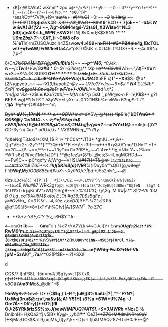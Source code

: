 *	xK|x;W%WbC wXmm*'zpo
u`@**/x*V*|t**q5~~ ~~C~~LU?**y**Yp?+**9**{_~~Y/,]k~~z7~~{~~8fVp.** *sQG^[d* *6U`s*KOq**7*V@,+l9*^~~zut*u~~+=~~#}**uG{~~
+0:~~ ~~-O~~ ~~'o H#@~~ ~~ ~~{**6l2~~**T**OB**p)n**&V&4B=&~~}0*;*A$*_IlVcO*-Klb~~K**9**\"B**3**O** **7[oE~~\"	**-**t*DE:W
w*	&vA(*'B{* *f2J
~~,7Ig^-9*GM**4e@i-V3(s9]_X3Wkte4=NL3 (dD]a]nAI&rLb_WPN\\**+&WX**RTN]!KvXmd;K$X8NA
** ** **U*9mZbd/:T~~XX*F,]~~CW8	oFo %`eT**ln}rmZUSOAuzo:h4Z5sw**ow4u499+n~~xFH}*#3=PBXnIs~~4g;!BcTOLw!{~~*qTwA~~**W,I**FrW/keB{a4**Av\"pST0@JK_s
0zI49+f%OX**R:~~;4u#$*p.[\\p-f

8\\*Cn2~~ki6De\\**|&\"E**BY~~**@$p$#?**uIBtIu**%~~ ~~p^^M6;** *^0Jak.
N~~*|c**Tw**4+Vw*/G**z#8** * *Q=G/=*Gihor**@** *:Xp* *v~~a**eC9v#3~~Wn~~*',At)F*#**u**Y: wx~~3+e*X{A}*{S~~	8U9*S*l **Q~~H	** ** **
%`$*9drjrP*	*B+V-!d{*SNT?** **p**h2pT~~h
/-Kc`i6%tAe
:\\AX+~~Wa}(!*LJG*4**GtnEE	x)**T'~~X**9$S=@,d*
[2N\\~~gpy~~o~~t~~rL~~ ~~
f*X\\*3}heoo~~hZ~~-~~@y
~~ ~~U7{q?7~~*J~~:y~~9**$**J* * **N**4'GU~~it4b~~** *5xP[* *m~~v**Sgp**oM\\0z	kq2pE~~*r* **w~~F~~/e+}-/0W**IJ**J~~b~~d\"u:**S* **m/]pz*\"R*3**z*$L**v.A**Xu?2#*b[~~MfA* *c9^?p*	 5s**0** *`_pNH@s-n*	F+h{KR$** g?l	**6l**{FB'wg[**E*?~~}*ktkS*~~.** *h*&y*W*/**Ly~~Xr;
+_0\"C{1H$b%c:vbWo
62~~ngSrT
~~\\'*,~~{**1jA**``~~9g*q')~~}O!hQR~~^o\\

~~Dyh* **aV%;	]P**m**N** ** ** *eI**QD*W*mx**dY~~SV~~;-@*)s{**s** *ipS~~'e{**'&D1V~~m6* * *CC!S*~~@**y %vNU4** *.~~ ~~z;l\"v|X2Jp~~ ~~Ia~~$	~~cW!5~~|~~kHa~~)~~J!@*b*U919Bg~~JC~~s;*K;2H~~&Isjj|v(ykaZ~~=* 7sY*U@** **4~~e~~]u~~:[[iY?~~*G*D-3y~~:~~`n/	3u*x* *	o*0U.kjJv* * *VX$NH*Nep_**n?ty

\"q&eNq)T3Jo$/+:XM,{$
R
1* *hC0a**vT)3* *gtJUL**,&*-{]q*VE=2~~2y*:**]f**?Q**k**FI*H\\~~3R~~x+**9=y&:0\"mq*D.Hnf* *T* **?C~~{6~~**/**c
t~~Z3yT**C*7BP*b_~~Q:4zn* *ig;*NI* Y~~R%** ^WR
s6x}?t{vej*Mqf+]D*i}  **@z1ez\\*}8*b-,@es;3~~LngMCHDd~~ ~~Fw]C~~}pC*qx*y
A;W*g~~VH$U~~J#47H*T&@mi~~ ~~`)*/?9fsP7o	~~^0^T`~~oX%8I*Z65**K* *ll**h}(5KInB[a}?/~~B~~R**%{!Du*y0a\"\"sQ6 I{g,w~~3og\" l`!~~i~~D**Wq\\M**~~;*OO0B88~~E~~mDV*u*X~~Xy0!O}c?|Ed* *}5s2hM^_~~@

dz`$u13cY&}c] e}P:}]
.
4j3\\/DZ.~~Q+ILtV9^)\"Ku&6RiH/&|8e&i?~~tbi`cE;Wn.#&7	WRk3g`ft@J;)qO[@%-[E)a(S\"2d3yEU|tdB8mr^U@feN	75gT
1 3GfFFXl:bj=`jKmIV\"xWQ^0Sq)8--eTk%%O#Q;
{y\\3g
(M
#**U**|a**
**S\\:2-Vh
'bQ
B
9
Lg ,c~~**e**\"5%ti~~5M$
o[o|
E
;Ot #g36;?D$sBgFe	;
@#OvWs_-8=B%M~~4;C9z.v,bxDB)iH*^P:!J7.?x161\\&	@q**.G9!J5**8*}xTY\\h%Cfv}|A/$]SWN ^m~~?o$
Z7C
* **&**z-'rAE,CtY ~~1/~~v_s8H*$Y
\"Jr-

4=om**Ot
|b~~ ~~S#x**Fe
z
%d7
t'(A7Y[Nn4vGJui]Y+
!**:nm*3~~U~~gfe2iczt* *\\N~~-~~RwM9'm~~`,D,5E~~*qUTyp;RN!^?gi$**l+[)=%
g#p]8X
1'O&~~G Q9NUOl3X*KB(9vG!7SQ?K.{0PtkQY0F1=82**'RY?}V#Y$iV**Z(MUUB0v*81NN~~M503YpTUrQl Y?&-nM)wGkq\"&n_WP**I3s;[**xq~~**WqdZ=10({w**6'~~uA*hx3QU~~le~~`c('Wfdg.~~PwJ3~~^rOd~~-Vk	)pM+5zA**IQ\"_**.7a**a**02(Pf$B~~i?)*SX&

d
	
CQ&/7
I)nP38L
'(5n=m#/0$g}ysvtT]3
0x~~&
g}xG*6/`utF1%|n*8bXSrq$t]K'g6U!Kkke,;FK[=-i]c!/s*??	Pm*yQHl\\gFdw.U?_	`v8C]f)**Vm5^M**~~c&_@dk|\"+$




!~~3**eWy**8v2I4d~~wF	O**{**:$**9**q
}'L-R	^;]uMj(3%#aiUr|?(
,\"^-'F?N?[ UxWg(3rur$@rzv!,na&w]&;A1
Y51H[
z6%a
*61W*U%74g
-J
Go:7A~~D5'ry[(**0%]fR
OJ:2$YRkBrizSS%*:b.*J[pewN(**MPUQ14ATS**!.+*$$*3$]AWR*b	*Nz**sE|^&	DnlbnHHH;kQa2rfj v5lB* *Ky@-_:yh2#*^*`OeZ[~~**Z7CdM#d#JNR^oGaY  )FXjM~~a;UO3$&aT9,uqjMA_(I[y7\\5~~D}u-I.fjb&fMAQz'87-U=H0JE**@^